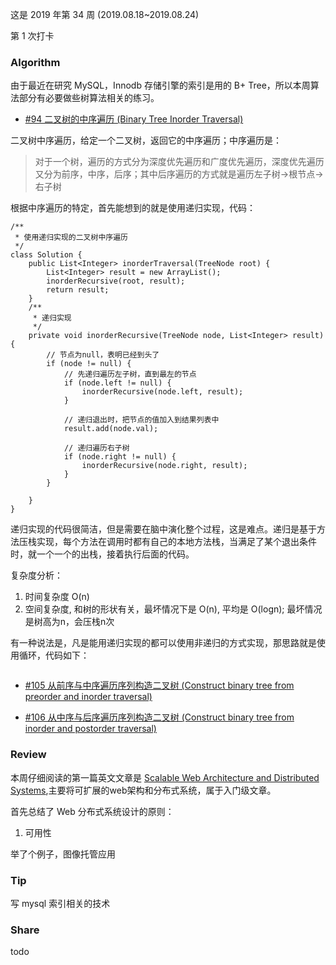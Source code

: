 
这是 2019 年第 34 周 (2019.08.18~2019.08.24)

第 1 次打卡

### Algorithm

由于最近在研究 MySQL，Innodb 存储引擎的索引是用的 B+ Tree，所以本周算法部分有必要做些树算法相关的练习。

- [#94 二叉树的中序遍历 (Binary Tree Inorder Traversal)](https://leetcode-cn.com/problems/binary-tree-inorder-traversal/)

二叉树中序遍历，给定一个二叉树，返回它的中序遍历；中序遍历是：
> 对于一个树，遍历的方式分为深度优先遍历和广度优先遍历，深度优先遍历又分为前序，中序，后序；其中后序遍历的方式就是遍历左子树->根节点->右子树

根据中序遍历的特定，首先能想到的就是使用递归实现，代码：

```
/**
 * 使用递归实现的二叉树中序遍历
 */
class Solution {
    public List<Integer> inorderTraversal(TreeNode root) {
        List<Integer> result = new ArrayList();
        inorderRecursive(root, result);
        return result;
    }
    /**
     * 递归实现
     */
    private void inorderRecursive(TreeNode node, List<Integer> result) {
        // 节点为null，表明已经到头了
        if (node != null) {
            // 先递归遍历左子树，直到最左的节点
            if (node.left != null) {
                inorderRecursive(node.left, result);
            }
            
            // 递归退出时，把节点的值加入到结果列表中
            result.add(node.val);
            
            // 递归遍历右子树
            if (node.right != null) {
                inorderRecursive(node.right, result);
            }
        }
        
    }
}
```
递归实现的代码很简洁，但是需要在脑中演化整个过程，这是难点。递归是基于方法压栈实现，每个方法在调用时都有自己的本地方法栈，当满足了某个退出条件时，就一个一个的出栈，接着执行后面的代码。

复杂度分析：
1. 时间复杂度 O(n)
2. 空间复杂度, 和树的形状有关，最坏情况下是 O(n), 平均是 O(logn); 最坏情况是树高为n，会压栈n次

有一种说法是，凡是能用递归实现的都可以使用非递归的方式实现，那思路就是使用循环，代码如下：

```

```

- [#105 从前序与中序遍历序列构造二叉树 (Construct binary tree from preorder and inorder traversal)](https://leetcode-cn.com/problems/construct-binary-tree-from-preorder-and-inorder-traversal/)

- [#106 从中序与后序遍历序列构造二叉树 (Construct binary tree from inorder and postorder traversal)](https://leetcode-cn.com/problems/construct-binary-tree-from-inorder-and-postorder-traversal/)


### Review

本周仔细阅读的第一篇英文文章是 [Scalable Web Architecture and Distributed Systems](http://www.aosabook.org/en/distsys.html),主要将可扩展的web架构和分布式系统，属于入门级文章。

首先总结了 Web 分布式系统设计的原则：
1. 可用性

举了个例子，图像托管应用

### Tip

写 mysql 索引相关的技术

### Share

todo
